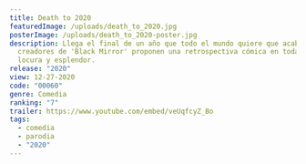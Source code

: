 ```yaml
---
title: Death to 2020
featuredImage: /uploads/death_to_2020.jpg
posterImage: /uploads/death_to_2020-poster.jpg
description: Llega el final de un año que todo el mundo quiere que acabe, y los
  creadores de 'Black Mirror' proponen una retrospectiva cómica en toda su
  locura y esplendor.
release: "2020"
view: 12-27-2020
code: "00060"
genre: Comedia
ranking: "7"
trailer: https://www.youtube.com/embed/veUqfcyZ_Bo
tags:
  - comedia
  - parodia
  - "2020"
---
```

